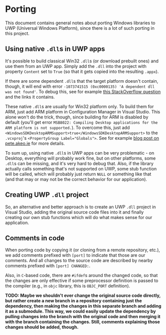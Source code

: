 # Porting

This document contains general notes about porting Windows libraries to UWP (Universal Windows Platform), since there is a lot of such porting in this project.

## Using native `.dll`s in UWP apps

It's possible to build classical Win32 `.dll`s (or download prebuilt ones) and use them from an UWP app.
Simply add the `.dll` into the project with property `Content` set to `True` (so that it gets copied into the resulting `.appx`).

If there are some dependent `.dll`s that the target platform doesn't contain, though, it will end with error `-1073741515 (0xc0000135) 'A dependent dll was not found'`.
To debug this, see for example [this StackOverflow question](https://stackoverflow.com/q/44659598) and the links it contains.

These native `.dll`s are usually for Win32 platform only.
To build them for ARM, just add ARM platform in Configuration Manager in Visual Studio.
This alone won't do the trick, though, since building for ARM is disabled by default (you'll get error `MSB8022: Compiling Desktop applications for the ARM platform is not supported.`).
To overcome this, just add `<WindowsSDKDesktopARMSupport>true</WindowsSDKDesktopARMSupport>` to the `.vcxproj`'s `<PropertyGroup Label="Globals">`.
See for example [blog post on pete.akeo.ie](http://pete.akeo.ie/2017/05/compiling-desktop-arm-applications-with.html) for more details.

To sum up, using native `.dll`s in UWP apps can be very problematic - on Desktop, everything will probably work fine, but on other platforms, some `.dll`s can be missing, and it's very hard to debug that.
Also, if the library actually calls something that's not supported on UWP, some stub function will be called, which will probably just return `NULL` or something like that (and that may or may not be the correct behavior for our application).

## Creating UWP `.dll` project

So, an alternative and better approach is to create an UWP `.dll` project in Visual Studio, adding the original source code files into it and finally creating our own stub functions which will do what makes sense for our application.

## Comments in code

When porting code by copying it (or cloning from a remote repository, etc.), we add comments prefixed with `[port]` to indicate that those are our comments.
And all changes to the source code are described by nearby comments prefixed with `[port] CHANGED:`.

Also, in `C`-based code, there are `#ifdef`s around the changed code, so that the changes are only effective if some preprocessor definition is passed to the compiler (e.g., in `objc` library, this is `OBJC_PORT` definition).

**TODO: Maybe we shouldn't ever change the original source code directly, but rather create a new branch in a repository containing just the dependency, then making the changes in this separate branch and adding it as a submodule.
This way, we could easily update the dependency by pulling changes into the branch with the original code and then merging it with the branch containing the changes.
Still, comments explaining those changes should be added, though.**
